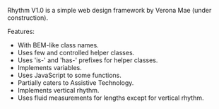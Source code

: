 Rhythm V1.0 is a simple web design framework by Verona Mae (under construction).

Features:
* With BEM-like class names.
* Uses few and controlled helper classes.
* Uses 'is-' and 'has-' prefixes for helper classes.
* Implements variables.
* Uses JavaScript to some functions.
* Partially caters to Assistive Technology.
* Implements vertical rhythm.
* Uses fluid measurements for lengths except for vertical rhythm.


